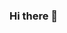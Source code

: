 ### Hi there 👋

<!--
**Abhishek9994/Abhishek9994** is a ✨ _special_ ✨ repository because its `README.md` (this file) appears on your GitHub profile.

Here are some ideas to get you started:

- 🔭 I’m currently working on ...Masai School 
- 🌱 I’m currently learning ...Software Development Engineer in Test
- 👯 I’m looking to collaborate on ...React.js
- 🤔 I’m looking for help with ...Node.js
- 💬 Ask me about ...
- 📫 How to reach me: ... patil.abhishek9994@gmail.com
- 😄 Pronouns: ...
- ⚡ Fun fact: ...
-->
